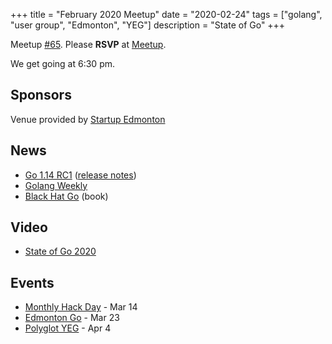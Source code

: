 +++
title = "February 2020 Meetup"
date = "2020-02-24"
tags = ["golang", "user group", "Edmonton", "YEG"]
description = "State of Go"
+++

Meetup [#65](https://github.com/edmontongo/presentations/issues/107). Please **RSVP** at [Meetup](https://www.meetup.com/startupedmonton/events/bclwwpybcdbgc/).

We get going at 6:30 pm.

## Sponsors

Venue provided by [Startup Edmonton](https://www.startupedmonton.com/)

## News

* [Go 1.14 RC1](https://groups.google.com/forum/#!topic/golang-nuts/fBD63zkssQI) ([release notes](https://tip.golang.org/doc/go1.14))
* [Golang Weekly](https://golangweekly.com/issues/300)
* [Black Hat Go](https://nostarch.com/blackhatgo) (book)

## Video

* [State of Go 2020](https://www.youtube.com/watch?v=0c-1KJwSMCw)

## Events

* [Monthly Hack Day](https://www.meetup.com/startupedmonton/events/zhnrmrybcfbkb/) - Mar 14
* [Edmonton Go](https://www.meetup.com/startupedmonton/events/bclwwpybcfbfc/) - Mar 23
* [Polyglot YEG](https://www.eventbrite.ca/e/polyglot-yeg-2020-tickets-94714410351) - Apr 4
